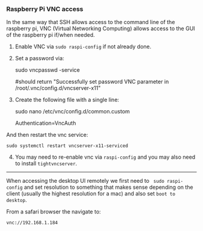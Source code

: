 ### Raspberry Pi VNC access

In the same way that SSH allows access to the command line of the raspberry pi,  VNC (Virtual Networking Computing) allows access to the GUI of the raspberry pi if/when needed.   

1) Enable VNC via ```sudo raspi-config``` if not already done.


2) Set a password via:

    sudo vncpasswd -service
    
    #should return "Successfully set password VNC parameter in /root/.vnc/config.d/vncserver-x11"

3) Create the following file with a single line:

    sudo nano /etc/vnc/config.d/common.custom
    
    Authentication=VncAuth


And then restart the vnc service:


```
sudo systemctl restart vncserver-x11-serviced
```

4) You may need to re-enable vnc via ```raspi-config``` and you may also need to install ```tightvncserver```. 

-----

When accessing the desktop UI remotely we first need to ``` sudo raspi-config``` and set resolution to something that makes sense depending on the client (usually the highest resolution for a mac) and also set ```boot to desktop```.

From a safari browser the navigate to:

```
vnc://192.168.1.184
```
